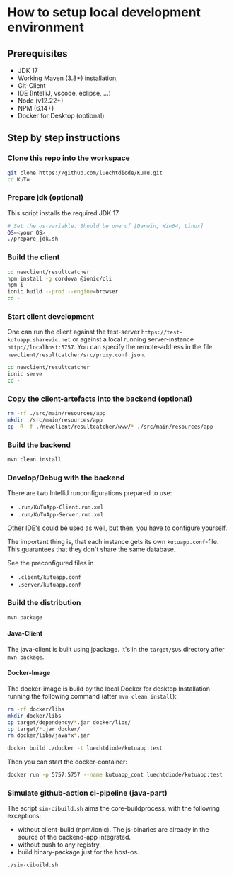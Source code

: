 # How to setup local development environment

## Prerequisites

* JDK 17
* Working Maven (3.8+) installation,
* Git-Client
* IDE (IntelliJ, vscode, eclipse, ...)
* Node (v12.22+)
* NPM (6.14+)
* Docker for Desktop (optional)

## Step by step instructions

### Clone this repo into the workspace

```bash
git clone https://github.com/luechtdiode/KuTu.git
cd KuTu
```

### Prepare jdk (optional)

This script installs the required JDK 17

```bash
# Set the os-variable. Should be one of [Darwin, Win64, Linux]
OS=<your OS>
./prepare_jdk.sh
```

### Build the client
```bash
cd newclient/resultcatcher
npm install -g cordova @ionic/cli
npm i
ionic build --prod --engine=browser
cd -
```

### Start client development
One can run the client against the test-server `https://test-kutuapp.sharevic.net`
or against a local running server-instance `http://localhost:5757`.
You can specify the remote-address in the file `newclient/resultcatcher/src/proxy.conf.json`.

```bash
cd newclient/resultcatcher
ionic serve
cd -
```

### Copy the client-artefacts into the backend (optional)

```bash
rm -rf ./src/main/resources/app
mkdir ./src/main/resources/app
cp -R -f ./newclient/resultcatcher/www/* ./src/main/resources/app
```

### Build the backend

```bash
mvn clean install
```

### Develop/Debug with the backend

There are two IntelliJ runconfigurations prepared to use:
* `.run/KuTuApp-Client.run.xml`
* `.run/KuTuApp-Server.run.xml`

Other IDE's could be used as well, but then, you have to configure yourself.

The important thing is, that each instance gets its own `kutuapp.conf`-file.
This guarantees that they don't share the same database.

See the preconfigured files in
* `.client/kutuapp.conf`
* `.server/kutuapp.conf`

### Build the distribution

```bash
mvn package
```

#### Java-Client

The java-client is built using jpackage. It's in the `target/$OS` directory after `mvn package`.

#### Docker-Image

The docker-image is build by the local Docker for desktop Installation running
the following command (after `mvn clean install`):

```bash
rm -rf docker/libs
mkdir docker/libs
cp target/dependency/*.jar docker/libs/
cp target/*.jar docker/
rm docker/libs/javafx*.jar

docker build ./docker -t luechtdiode/kutuapp:test
```

Then you can start the docker-container:

```bash
docker run -p 5757:5757 --name kutuapp_cont luechtdiode/kutuapp:test
```

### Simulate github-action ci-pipeline (java-part)

The script `sim-cibuild.sh` aims the core-buildprocess, with the following exceptions:
* without client-build (npm/ionic). The js-binaries are already in the source of the backend-app integrated.
* without push to any registry.
* build binary-package just for the host-os.

```bash
./sim-cibuild.sh
```